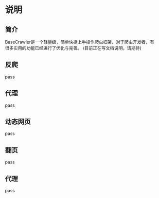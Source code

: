 # 说明
## 简介
BaseCrawler是一个轻量级，简单快捷上手操作爬虫框架，对于爬虫开发者，有很多实用的功能已经进行了优化与完善。
(目前正在写文档说明，请期待)
## 反爬
pass
## 代理
pass
## 动态网页
pass
## 翻页
pass
## 代理
pass



